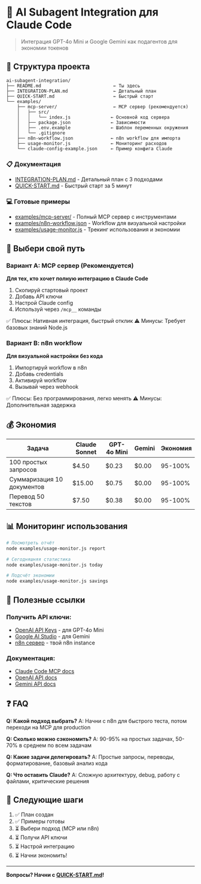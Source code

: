 # 🤖 AI Subagent Integration для Claude Code

> Интеграция GPT-4o Mini и Google Gemini как подагентов для экономии токенов

## 📁 Структура проекта

```
ai-subagent-integration/
├── README.md                           ← Ты здесь
├── INTEGRATION-PLAN.md                 ← Детальный план
├── QUICK-START.md                      ← Быстрый старт
└── examples/
    ├── mcp-server/                     ← MCP сервер (рекомендуется)
    │   ├── src/
    │   │   └── index.js               ← Основной код сервера
    │   ├── package.json               ← Зависимости
    │   ├── .env.example               ← Шаблон переменных окружения
    │   └── .gitignore
    ├── n8n-workflow.json              ← n8n workflow для импорта
    ├── usage-monitor.js               ← Мониторинг расходов
    └── claude-config-example.json     ← Пример конфига Claude
```

### 📋 Документация
- [INTEGRATION-PLAN.md](INTEGRATION-PLAN.md) - Детальный план с 3 подходами
- [QUICK-START.md](QUICK-START.md) - Быстрый старт за 5 минут

### 💻 Готовые примеры
- [examples/mcp-server/](examples/mcp-server/) - Полный MCP сервер с инструментами
- [examples/n8n-workflow.json](examples/n8n-workflow.json) - Workflow для визуальной настройки
- [examples/usage-monitor.js](examples/usage-monitor.js) - Трекинг использования и экономии

## 🚀 Выбери свой путь

### Вариант A: MCP сервер (Рекомендуется)
**Для тех, кто хочет полную интеграцию в Claude Code**

1. Скопируй стартовый проект
2. Добавь API ключи
3. Настрой Claude config
4. Используй через `/mcp__` команды

✅ Плюсы: Нативная интеграция, быстрый отклик
⚠️ Минусы: Требует базовых знаний Node.js

### Вариант B: n8n workflow
**Для визуальной настройки без кода**

1. Импортируй workflow в n8n
2. Добавь credentials
3. Активируй workflow
4. Вызывай через webhook

✅ Плюсы: Без программирования, легко менять
⚠️ Минусы: Дополнительная задержка

## 💰 Экономия

| Задача | Claude Sonnet | GPT-4o Mini | Gemini | Экономия |
|--------|---------------|-------------|---------|----------|
| 100 простых запросов | $4.50 | $0.23 | $0.00 | 95-100% |
| Суммаризация 10 документов | $15.00 | $0.75 | $0.00 | 95-100% |
| Перевод 50 текстов | $7.50 | $0.38 | $0.00 | 95-100% |

## 📊 Мониторинг использования

```bash
# Посмотреть отчёт
node examples/usage-monitor.js report

# Сегодняшняя статистика
node examples/usage-monitor.js today

# Подсчёт экономии
node examples/usage-monitor.js savings
```

## 🔗 Полезные ссылки

### Получить API ключи:
- [OpenAI API Keys](https://platform.openai.com/api-keys) - для GPT-4o Mini
- [Google AI Studio](https://aistudio.google.com/apikey) - для Gemini
- [n8n сервер](https://n8n.srv1068954.hstgr.cloud) - твой n8n instance

### Документация:
- [Claude Code MCP docs](https://docs.claude.com/en/docs/claude-code/mcp.md)
- [OpenAI API docs](https://platform.openai.com/docs/models/gpt-4o-mini)
- [Gemini API docs](https://ai.google.dev/gemini-api/docs)

## ❓ FAQ

**Q: Какой подход выбрать?**
A: Начни с n8n для быстрого теста, потом переходи на MCP для production

**Q: Сколько можно сэкономить?**
A: 90-95% на простых задачах, 50-70% в среднем по всем задачам

**Q: Какие задачи делегировать?**
A: Простые запросы, переводы, форматирование, базовый анализ кода

**Q: Что оставить Claude?**
A: Сложную архитектуру, debug, работу с файлами, критические решения

## 🎯 Следующие шаги

1. ✅ План создан
2. ✅ Примеры готовы
3. ⏳ Выбери подход (MCP или n8n)
4. ⏳ Получи API ключи
5. ⏳ Настрой интеграцию
6. ⏳ Начни экономить!

---

**Вопросы? Начни с [QUICK-START.md](QUICK-START.md)!**